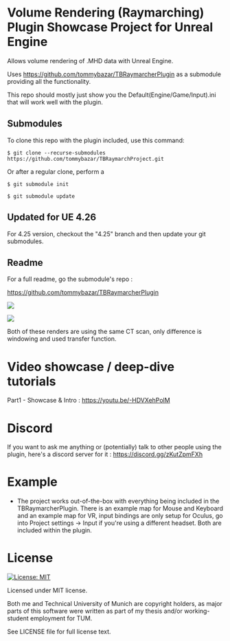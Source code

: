 # Volume Rendering (Raymarching) Plugin Showcase Project for Unreal Engine
Allows volume rendering of .MHD data with Unreal Engine.

Uses https://github.com/tommybazar/TBRaymarcherPlugin as a submodule providing all the functionality.

This repo should mostly just show you the Default(Engine/Game/Input).ini that will work well with the plugin. 

## Submodules
To clone this repo with the plugin included, use this command:

`$ git clone --recurse-submodules https://github.com/tommybazar/TBRaymarchProject.git`

Or after a regular clone, perform a 

`$ git submodule init`

`$ git submodule update`

## Updated for UE 4.26
For 4.25 version, checkout the "4.25" branch and then update your git submodules.

## Readme
For a full readme, go the submodule's repo :

https://github.com/tommybazar/TBRaymarcherPlugin

![
](https://github.com/tommybazar/TBRaymarchProject/blob/master/Documents/Render1.png)


![
](https://github.com/tommybazar/TBRaymarchProject/blob/master/Documents/Render2.png)

Both of these renders are using the same CT scan, only difference is windowing and used transfer function.

# Video showcase / deep-dive tutorials
Part1 - Showcase & Intro : https://youtu.be/-HDVXehPolM

# Discord
If you want to ask me anything or (potentially) talk to other people using the plugin, here's a discord server for it : https://discord.gg/zKutZpmFXh

# Example
 * The project works out-of-the-box with everything being included in the TBRaymarcherPlugin. There is an example map for Mouse and Keyboard and
 an example map for VR, input bindings are only setup for Oculus, go into Project settings -> Input if you're using a different headset. Both are included within the plugin.

# License 
[![License: MIT](https://img.shields.io/badge/License-MIT-yellow.svg)](https://opensource.org/licenses/MIT)

Licensed under MIT license.

Both me and Technical University of Munich are copyright holders, as major parts of this software were written as part of my thesis and/or working-student employment for TUM.

See LICENSE file for full license text.
